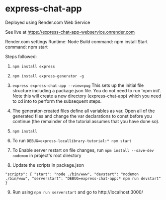 # express-chat-app

Deployed using Render.com Web Service

See live at https://express-chat-app-webservice.onrender.com

Render.com settings
Runtime: Node
Build command: npm install
Start command: npm start

Steps followed:

1. `npm install express`
2. `npm install express-generator -g`
3. `express express-chat-app --view=pug` This sets up the initial file structure including a package.json file. You do not need to run 'npm init'. Note this will create a new directory (express-chat-app) which you need to cd into to perform the subsequent steps.
4. The generator-created files define all variables as var. Open all of the generated files and change the var declarations to const before you continue (the remainder of the tutorial assumes that you have done so).
5. `npm install`
6. To run `DEBUG=express-locallibrary-tutorial:* npm start`

7. To Enable server restart on file changes, run `npm install --save-dev nodemon` in project's root directory
8. Update the scripts in package.json

`"scripts": {
    "start": "node ./bin/www",
    "devstart": "nodemon ./bin/www",
    "serverstart": "DEBUG=express-chat-app:* npm run devstart"
  }`

9. Run using `npm run serverstart` and go to http://localhost:3000/
